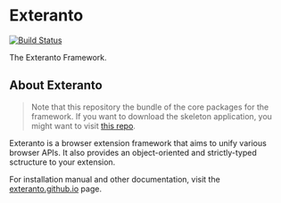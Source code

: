 # Exteranto
[![Build Status](https://travis-ci.org/exteranto/framework.svg?branch=master)](https://travis-ci.org/exteranto/framework)

The Exteranto Framework.

## About Exteranto

> Note that this repository the bundle of the core packages for the framework.
> If you want to download the skeleton application, you might want to visit
> [this repo](https://github.com/exteranto/exteranto).

Exteranto is a browser extension framework that aims to unify various browser
APIs. It also provides an object-oriented and strictly-typed sctructure to your
extension.

For installation manual and other documentation, visit the
[exteranto.github.io](https://exteranto.github.io) page.

